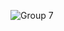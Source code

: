 ![Group 7](https://github.com/HarshaR1642/Mangekyo/assets/79972143/6d4574cb-78a6-498d-88f0-f268c91c64bf)

